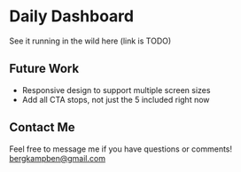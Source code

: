 # Daily Dashboard

See it running in the wild here (link is TODO)


## Future Work
* Responsive design to support multiple screen sizes
* Add all CTA stops, not just the 5 included right now

## Contact Me

Feel free to message me if you have questions or comments! bergkampben@gmail.com